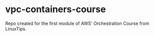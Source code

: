 # vpc-containers-course
Repo created for the first module of AWS' Orchestration Course from LinuxTips.
